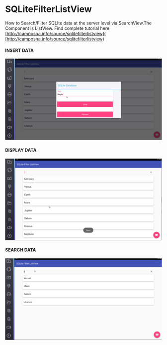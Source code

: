 # SQLiteFilterListView
How to Search/Filter SQLIte data at the server level via SearchView.The Component is ListView. Find complete tutorial here
[http://camposha.info/source/sqlitefilterlistview]( [http://camposha.info/source/sqlitefilterlistview)


#### INSERT DATA

![](/demos/ListViewSQLiteInsertData.PNG)

#### DISPLAY DATA

![](/demos/SQLiteListViewData.PNG)

#### SEARCH DATA

![](/demos/SQLiteSearchData.PNG)

